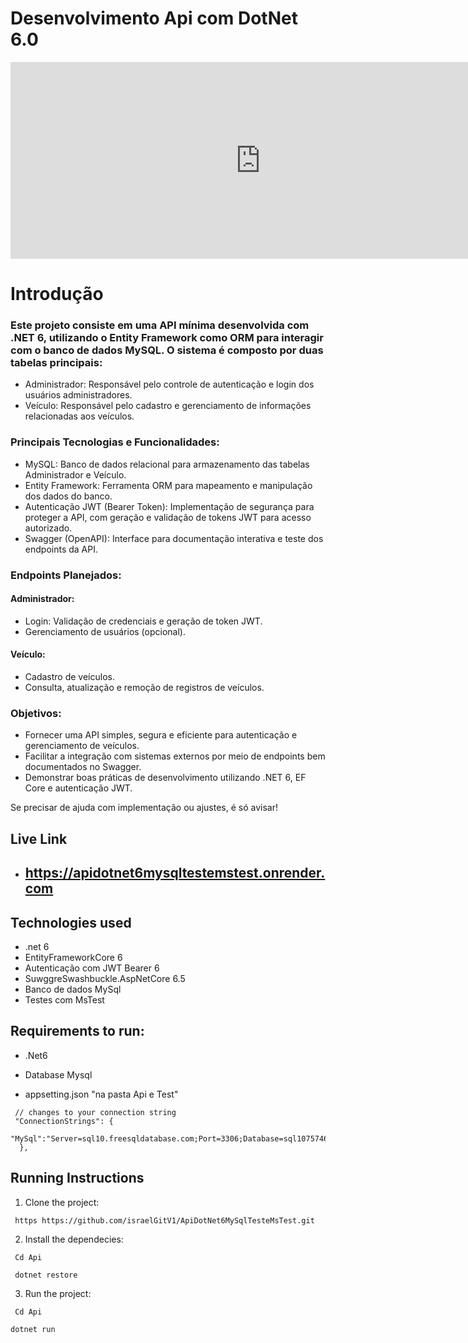 # Desenvolvimento Api com DotNet 6.0 

<iframe width="800" height="315" 
src="https://github.com/israelGitV1/ApiDotNet6MySqlTesteMsTest/blob/main/Api/preview/preview.mp4" 
title="YouTube video player" frameborder="0" 
allow="accelerometer; autoplay; clipboard-write; encrypted-media; gyroscope; picture-in-picture" allowfullscreen>
</iframe>

# Introdução

### Este projeto consiste em uma API mínima desenvolvida com .NET 6, utilizando o Entity Framework como ORM para interagir com o banco de dados MySQL. O sistema é composto por duas tabelas principais:
 * Administrador: Responsável pelo controle de autenticação e login dos usuários administradores.
 * Veículo: Responsável pelo cadastro e gerenciamento de informações relacionadas aos veículos.

### Principais Tecnologias e Funcionalidades:

 *  MySQL: Banco de dados relacional para armazenamento das tabelas Administrador e Veículo.
 *  Entity Framework: Ferramenta ORM para mapeamento e manipulação dos dados do banco.
 *  Autenticação JWT (Bearer Token): Implementação de segurança para proteger a API, com geração e validação de tokens JWT para acesso autorizado.
 *  Swagger (OpenAPI): Interface para documentação interativa e teste dos endpoints da API.

### Endpoints Planejados:

   #### Administrador:
   * Login: Validação de credenciais e geração de token JWT.
   * Gerenciamento de usuários (opcional).

   #### Veículo:
   * Cadastro de veículos.
   * Consulta, atualização e remoção de registros de veículos.

### Objetivos:

* Fornecer uma API simples, segura e eficiente para autenticação e gerenciamento de veículos.
* Facilitar a integração com sistemas externos por meio de endpoints bem documentados no Swagger.
* Demonstrar boas práticas de desenvolvimento utilizando .NET 6, EF Core e autenticação JWT.

Se precisar de ajuda com implementação ou ajustes, é só avisar!


## Live Link

* ## https://apidotnet6mysqltestemstest.onrender.com

## Technologies used

 * .net 6 
 * EntityFrameworkCore 6
 * Autenticação com JWT Bearer 6
 * SuwggreSwashbuckle.AspNetCore 6.5
 * Banco de dados MySql
 * Testes com MsTest

## Requirements to run:

- .Net6 

- Database Mysql 
* appsetting.json "na pasta Api e Test"
```
 // changes to your connection string
 "ConnectionStrings": {
    "MySql":"Server=sql10.freesqldatabase.com;Port=3306;Database=sql10757463;User=sql10757463;Password=plpsjWwCy1;SslMode=Preferred;"
  },
```

## Running Instructions

1. Clone the project:

```
 https https://github.com/israelGitV1/ApiDotNet6MySqlTesteMsTest.git
```

2. Install the dependecies:

```
 Cd Api
```
```
 dotnet restore
```

3. Run the project:

```
 Cd Api
```
```
dotnet run
```

